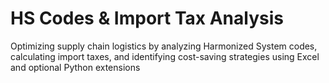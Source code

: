 # HS Codes & Import Tax Analysis
 Optimizing supply chain logistics by analyzing Harmonized System codes, calculating import taxes, and identifying cost-saving strategies using Excel and optional Python extensions
